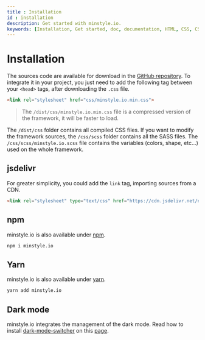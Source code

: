 ```yaml
---
title : Installation
id : installation
description: Get started with minstyle.io.
keywords: [Installation, Get started, doc, documentation, HTML, CSS, CSS Framework, minstyle.io]
---
```


# Installation

The sources code are available for download in the [GitHub repository](https://github.com/Airmime/minstyle.io). To integrate it in your project, you just need to add the following tag between your `<head>` tags, after downloading the `.css` file.

```html
<link rel="stylesheet" href="css/minstyle.io.min.css">
```

> The `/dist/css/minstyle.io.min.css` file is a compressed version of the framework, it will be faster to load.


The `/dist/css` folder contains all compiled CSS files. If you want to modify the framework sources, the `/css/scss` folder contains all the SASS files. The `/css/scss/minstyle.io.scss` file contains the variables (colors, shape, etc...) used on the whole framework.

## jsdelivr

For greater simplicity, you could add the `link` tag, importing sources from a CDN.

```html
<link rel="stylesheet" type="text/css" href="https://cdn.jsdelivr.net/npm/minstyle.io@2.0.0/dist/css/minstyle.io.min.css">
```

## npm

minstyle.io is also available under [npm](https://www.npmjs.com/package/minstyle.io).

```bash
npm i minstyle.io
```

## Yarn

minstyle.io is also available under [yarn](https://yarnpkg.com/en/package/minstyle.io).

```bash
yarn add minstyle.io
```

## Dark mode

minstyle.io integrates the management of the dark mode. Read how to install [dark-mode-switcher](https://github.com/Airmime/dark-mode-switcher) on this [page](../Layout/dark.md).